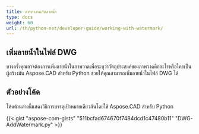 ```yaml
---
title: การทำงานกับลายน้ำ
type: docs
weight: 60
url: /th/python-net/developer-guide/working-with-watermark/
---
```


## **เพิ่มลายน้ำในไฟล์ DWG**

บางครั้งคุณอาจต้องการเพิ่มลายน้ำในภาพวาดเพื่อระบุว่าวัตถุประสงค์ของภาพวาดคืออะไรหรือใครเป็นผู้สร้างมัน Aspose.CAD สำหรับ Python ช่วยให้คุณสามารถเพิ่มลายน้ำในไฟล์ DWG ได้

## ตัวอย่างโค้ด

โค้ดด้านล่างนี้แสดงวิธีการบรรลุเป้าหมายเดียวกันโดยใช้ Aspose.CAD สำหรับ Python

{{< gist "aspose-com-gists" "511bcfad674670f7484dcd1c47480b11" "DWG-AddWatermark.py" >}}
